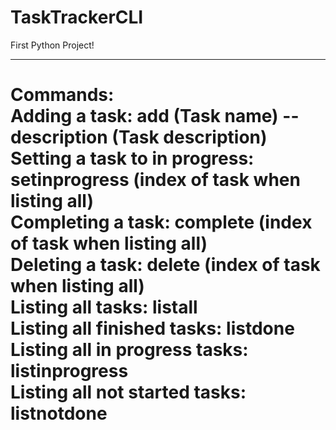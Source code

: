 # TaskTrackerCLI
First Python Project! <hr>
<body>
<div><h1>Commands:<h1\><div\><br>
    Adding a task: add (Task name) --description (Task description) <br>
    Setting a task to in progress: setinprogress (index of task when listing all) <br>
    Completing a task: complete (index of task when listing all) <br>
    Deleting a task: delete (index of task when listing all) <br>
    Listing all tasks: listall <br>
    Listing all finished tasks: listdone <br>
    Listing all in progress tasks: listinprogress <br>
    Listing all not started tasks: listnotdone <br>
<body\>


